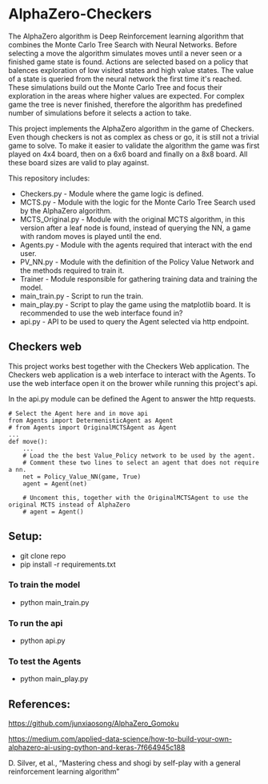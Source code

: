 # AlphaZero-Checkers

The AlphaZero algorithm is Deep Reinforcement learning algorithm that combines the Monte Carlo Tree Search with Neural Networks. Before selecting a move the algorithm simulates moves until a never seen or a finished game state is found. Actions are selected based on a policy that balences exploration of low visited states and high value states. The value of a state is queried from the neural network the first time it's reached. These simulations build out the Monte Carlo Tree and focus their exploration in the areas where higher values are expected. For complex game the tree is never finished, therefore the algorithm has predefined number of simulations before it selects a action to take.

This project implements the AlphaZero algorithm in the game of Checkers. Even though checkers is not as complex as chess or go, it is still not a trivial game to solve. To make it easier to validate the algorithm the game was first played on 4x4 board, then on a 6x6 board and finally on a 8x8 board. All these board sizes are valid to play against.

This repository includes:

-   Checkers.py - Module where the game logic is defined.
-   MCTS.py - Module with the logic for the Monte Carlo Tree Search used by the AlphaZero algorithm.
-   MCTS_Original.py - Module with the original MCTS algorithm, in this version after a leaf node is found, instead of querying the NN, a game with random moves is played until the end.
-   Agents.py - Module with the agents required that interact with the end user.
-   PV_NN.py - Module with the definition of the Policy Value Network and the methods required to train it.
-   Trainer - Module responsible for gathering training data and training the model.
-   main_train.py - Script to run the train.
-   main_play.py - Script to play the game using the matplotlib board. It is recommended to use the web interface found in?
-   api.py - API to be used to query the Agent selected via http endpoint.

## Checkers web

This project works best together with the Checkers Web application. The Checkers web application is a web interface to interact with the Agents.
To use the web interface open it on the brower while running this project's api.

In the api.py module can be defined the Agent to answer the http requests.

```
# Select the Agent here and in move api
from Agents import DetermenisticAgent as Agent
# from Agents import OriginalMCTSAgent as Agent
...
def move():
    ...
    # Load the the best Value_Policy network to be used by the agent.
    # Comment these two lines to select an agent that does not require a nn.
    net = Policy_Value_NN(game, True)
    agent = Agent(net)

    # Uncoment this, together with the OriginalMCTSAgent to use the original MCTS instead of AlphaZero
    # agent = Agent()
```

## Setup:

-   git clone repo
-   pip install -r requirements.txt

### To train the model

-   python main_train.py

### To run the api

-   python api.py

### To test the Agents

-   python main_play.py

## References:

https://github.com/junxiaosong/AlphaZero_Gomoku

https://medium.com/applied-data-science/how-to-build-your-own-alphazero-ai-using-python-and-keras-7f664945c188

D. Silver, et al., “Mastering chess and shogi by self-play with a general reinforcement learning algorithm”
